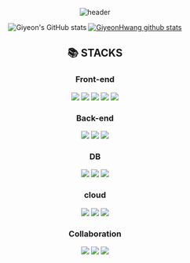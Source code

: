 <div align=center>
  
 ![header](https://capsule-render.vercel.app/api?type=waving&color=gradient&height=300&section=header&text=I'm%20Giyeon)

</div>

<div align=center> 

  ![Giyeon's GitHub stats](https://github-readme-stats.vercel.app/api?username=GiyeonHwang&show_icons=true&theme=buefy&include_all_commits=true)
  [![GiyeonHwang github stats](https://github-readme-stats.vercel.app/api/top-langs/?username=GiyeonHwang&show_icons=true&hide_border=true&title_color=8e72dc&icon_color=004386&layout=compact)](https://github.com/GiyeonHwang)

</div>

<div align=center>

 ## 📚 STACKS

 ### Front-end
  <img src="https://img.shields.io/badge/html5-E34F26?style=for-the-badge&logo=html5&logoColor=white"> 
  <img src="https://img.shields.io/badge/css-1572B6?style=for-the-badge&logo=css3&logoColor=white"> 
  <img src="https://img.shields.io/badge/javascript-F7DF1E?style=for-the-badge&logo=javascript&logoColor=black"> 
  <img src="https://img.shields.io/badge/react-61DAFB?style=for-the-badge&logo=react&logoColor=black"> 
  <img src="https://img.shields.io/badge/react native-61DAFB?style=for-the-badge&logo=react&logoColor=black"> 
  <br>
  
### Back-end
<img src="https://img.shields.io/badge/java-007396?style=for-the-badge&logo=java&logoColor=white">
<img src="https://img.shields.io/badge/spring-6DB33F?style=for-the-badge&logo=spring&logoColor=white"> 
<img src="https://img.shields.io/badge/spring boot-6DB33F?style=for-the-badge&logo=springboot&logoColor=white">
<br>

### DB
  <img src="https://img.shields.io/badge/oracle-F80000?style=for-the-badge&logo=oracle&logoColor=white"> 
  <img src="https://img.shields.io/badge/mysql-4479A1?style=for-the-badge&logo=mysql&logoColor=white"> 
  <img src="https://img.shields.io/badge/firebase-FFCA28?style=for-the-badge&logo=firebase&logoColor=white">
<br>

### cloud
  <img src="https://img.shields.io/badge/amazon s3-569A31?style=for-the-badge&logo=amazons3&logoColor=white">
  <img src="https://img.shields.io/badge/surge-9BF0E1?style=for-the-badge&logo=surge&logoColor=white">
  <img src="https://img.shields.io/badge/netlify-%23000000.svg?style=for-the-badge&logo=netlify&logoColor=#00C7B7">
<br>

### Collaboration
  <img src="https://img.shields.io/badge/github-181717?style=for-the-badge&logo=github&logoColor=white">
  <img src="https://img.shields.io/badge/notion-000000?style=for-the-badge&logo=notion&logoColor=white">
  <img src="https://img.shields.io/badge/Gmail-D14836?style=for-the-badge&logo=gmail&logoColor=white">
</div>
